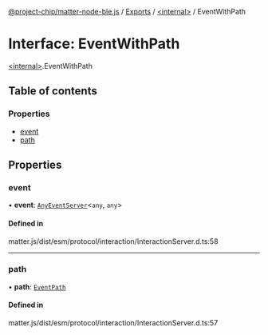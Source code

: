 [@project-chip/matter-node-ble.js](../README.md) / [Exports](../modules.md) / [\<internal\>](../modules/internal_.md) / EventWithPath

# Interface: EventWithPath

[\<internal\>](../modules/internal_.md).EventWithPath

## Table of contents

### Properties

- [event](internal_.EventWithPath.md#event)
- [path](internal_.EventWithPath.md#path)

## Properties

### event

• **event**: [`AnyEventServer`](../modules/internal_.md#anyeventserver)\<`any`, `any`\>

#### Defined in

matter.js/dist/esm/protocol/interaction/InteractionServer.d.ts:58

___

### path

• **path**: [`EventPath`](internal_.EventPath.md)

#### Defined in

matter.js/dist/esm/protocol/interaction/InteractionServer.d.ts:57
